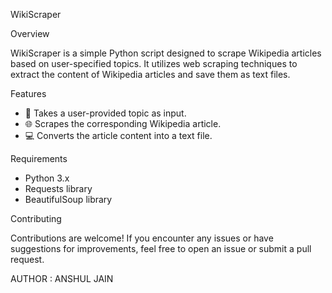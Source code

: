 
 WikiScraper

 Overview

WikiScraper is a simple Python script designed to scrape Wikipedia articles based on user-specified topics. It utilizes web scraping techniques to extract the content of Wikipedia articles and save them as text files.

 Features

- 📝 Takes a user-provided topic as input.
- 🌐 Scrapes the corresponding Wikipedia article.
- 💻 Converts the article content into a text file.

 Requirements

- Python 3.x
- Requests library
- BeautifulSoup library

 Contributing

Contributions are welcome! If you encounter any issues or have suggestions for improvements, feel free to open an issue or submit a pull request.

AUTHOR : ANSHUL JAIN

